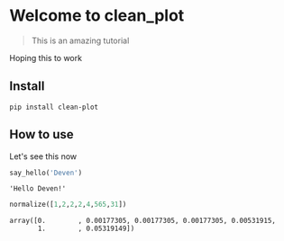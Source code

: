 # Welcome to clean_plot
> This is an amazing tutorial


Hoping this to work

## Install

`pip install clean-plot`

## How to use

Let's see this now

```python
say_hello('Deven')
```




    'Hello Deven!'



```python
normalize([1,2,2,2,4,565,31])
```




    array([0.        , 0.00177305, 0.00177305, 0.00177305, 0.00531915,
           1.        , 0.05319149])


